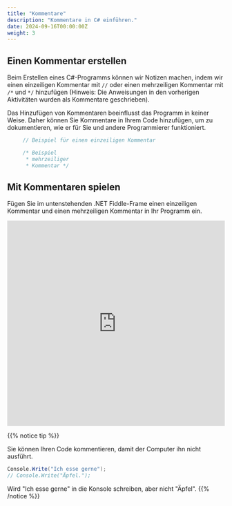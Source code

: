 ```yaml
---
title: "Kommentare"
description: "Kommentare in C# einführen."
date: 2024-09-16T00:00:00Z
weight: 3
---
```


## Einen Kommentar erstellen

Beim Erstellen eines C#-Programms können wir Notizen machen, indem wir einen einzeiligen Kommentar mit `//` oder einen mehrzeiligen Kommentar mit `/*` und `*/` hinzufügen (Hinweis: Die Anweisungen in den vorherigen Aktivitäten wurden als Kommentare geschrieben).

Das Hinzufügen von Kommentaren beeinflusst das Programm in keiner Weise. Daher können Sie Kommentare in Ihrem Code hinzufügen, um zu dokumentieren, wie er für Sie und andere Programmierer funktioniert.

```c#
     // Beispiel für einen einzeiligen Kommentar

     /* Beispiel
      * mehrzeiliger
      * Kommentar */
```

## Mit Kommentaren spielen

Fügen Sie im untenstehenden .NET Fiddle-Frame einen einzeiligen Kommentar und einen mehrzeiligen Kommentar in Ihr Programm ein.

<iframe width="100%" height="475" src="https://dotnetfiddle.net/Widget/TTAhVm" frameborder="0"></iframe>

{{% notice tip %}}

Sie können Ihren Code kommentieren, damit der Computer ihn nicht ausführt.

```c#
Console.Write("Ich esse gerne");
// Console.Write("Äpfel.");
```

Wird "Ich esse gerne" in die Konsole schreiben, aber nicht "Äpfel".
{{% /notice %}}